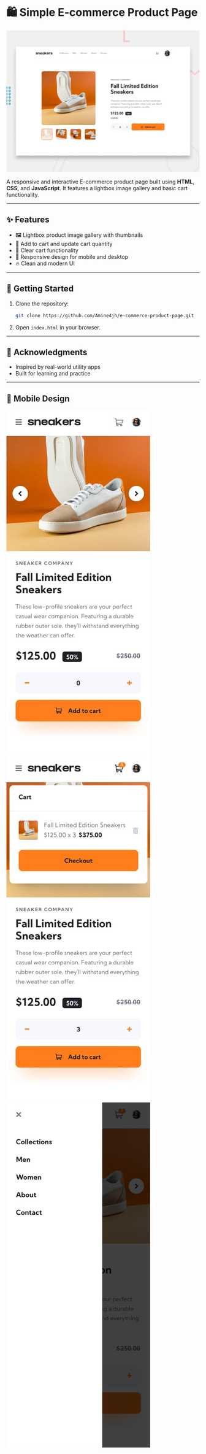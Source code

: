 # 🛍️ Simple E-commerce Product Page

![Desktop Preview](design/desktop-preview.jpg)

A responsive and interactive E-commerce product page built using **HTML**, **CSS**, and **JavaScript**. It features a lightbox image gallery and basic cart functionality.

---

## ✨ Features

- 🖼️ Lightbox product image gallery with thumbnails  
- 🛒 Add to cart and update cart quantity  
- 🧹 Clear cart functionality  
- 📱 Responsive design for mobile and desktop  
- 🔥 Clean and modern UI  

---

## 🚀 Getting Started

1. Clone the repository:
   ```bash
   git clone https://github.com/Amine4jh/e-commerce-product-page.git
   ```
2. Open `index.html` in your browser.

---

## 🙌 Acknowledgments

- Inspired by real-world utility apps  
- Built for learning and practice

---

## 📱 Mobile Design

![Mobile Design](design/mobile-design.jpg)
![Mobile Cart Design](design/mobile-design-basket-filled.jpg)
![Mobile Menu Design](design/mobile-menu.jpg)